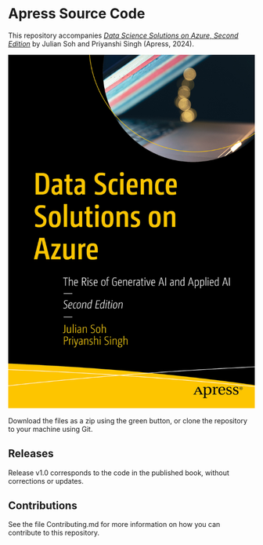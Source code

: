 # Apress Source Code

This repository accompanies [*Data Science Solutions on Azure, Second Edition*](https://link.springer.com/book/9798868809132) by Julian Soh and Priyanshi Singh (Apress, 2024).

[comment]: #cover
![Cover image](979-8-8688-0913-2.jpg)

Download the files as a zip using the green button, or clone the repository to your machine using Git.

## Releases

Release v1.0 corresponds to the code in the published book, without corrections or updates.

## Contributions

See the file Contributing.md for more information on how you can contribute to this repository.